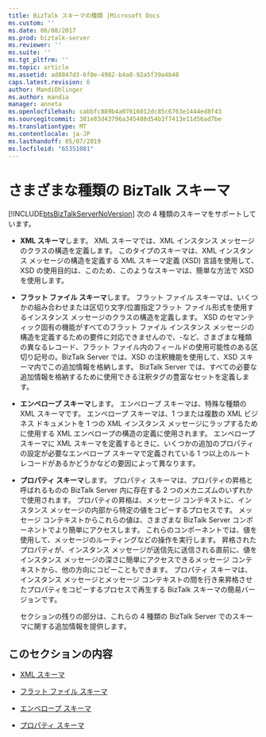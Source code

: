 ```yaml
---
title: BizTalk スキーマの種類 |Microsoft Docs
ms.custom: ''
ms.date: 06/08/2017
ms.prod: biztalk-server
ms.reviewer: ''
ms.suite: ''
ms.tgt_pltfrm: ''
ms.topic: article
ms.assetid: ad8847d3-6f0e-4982-b4a8-92a5f39a4b48
caps.latest.revision: 6
author: MandiOhlinger
ms.author: mandia
manager: anneta
ms.openlocfilehash: cabbfc889b4a07616012dc85c6763e1444ed8f43
ms.sourcegitcommit: 381e83d43796a345488d54b3f7413e11d56ad7be
ms.translationtype: MT
ms.contentlocale: ja-JP
ms.lasthandoff: 05/07/2019
ms.locfileid: "65351081"
---
```

# <a name="different-types-of-biztalk-schemas"></a>さまざまな種類の BizTalk スキーマ
[!INCLUDE[btsBizTalkServerNoVersion](../includes/btsbiztalkservernoversion-md.md)] 次の 4 種類のスキーマをサポートしています。  
  
- **XML スキーマ**します。 XML スキーマでは、XML インスタンス メッセージのクラスの構造を定義します。 このタイプのスキーマは、XML インスタンス メッセージの構造を定義する XML スキーマ定義 (XSD) 言語を使用して、XSD の使用目的は、このため、このようなスキーマは、簡単な方法で XSD を使用します。  
  
- **フラット ファイル スキーマ**します。 フラット ファイル スキーマは、いくつかの組み合わせまたは区切り文字/位置指定フラット ファイル形式を使用するインスタンス メッセージのクラスの構造を定義します。 XSD のセマンティック固有の機能がすべてのフラット ファイル インスタンス メッセージの構造を定義するための要件に対応できませんので、-など、さまざまな種類の異なるレコード、フラット ファイル内のフィールドの使用可能性のある区切り記号の。BizTalk Server では、XSD の注釈機能を使用して、XSD スキーマ内でこの追加情報を格納します。 BizTalk Server では、すべての必要な追加情報を格納するために使用できる注釈タグの豊富なセットを定義します。  
  
- **エンベロープ スキーマ**します。 エンベロープ スキーマは、特殊な種類の XML スキーマです。 エンベロープ スキーマは、1 つまたは複数の XML ビジネス ドキュメントを 1 つの XML インスタンス メッセージにラップするために使用する XML エンベロープの構造の定義に使用されます。 エンベロープ スキーマに XML スキーマを定義するときに、いくつかの追加のプロパティの設定が必要なエンベロープ スキーマで定義されている 1 つ以上のルート レコードがあるかどうかなどの要因によって異なります。  
  
- **プロパティ スキーマ**します。 プロパティ スキーマは、プロパティの昇格と呼ばれるものの BizTalk Server 内に存在する 2 つのメカニズムのいずれかで使用されます。 プロパティの昇格は、メッセージ コンテキストに、インスタンス メッセージの内部から特定の値をコピーするプロセスです。 メッセージ コンテキストからこれらの値は、さまざまな BizTalk Server コンポーネントでより簡単にアクセスします。 これらのコンポーネントでは、値を使用して、メッセージのルーティングなどの操作を実行します。 昇格されたプロパティが、インスタンス メッセージが送信先に送信される直前に、値をインスタンス メッセージの深さに簡単にアクセスできるメッセージ コンテキストから、他の方向にコピーこともできます。 プロパティ スキーマは、インスタンス メッセージとメッセージ コンテキストの間を行き来昇格させたプロパティをコピーするプロセスで再生する BizTalk スキーマの簡易バージョンです。  
  
  セクションの残りの部分は、これらの 4 種類の BizTalk Server でのスキーマに関する追加情報を提供します。  
  
## <a name="in-this-section"></a>このセクションの内容  
  
-   [XML スキーマ](../core/xml-schemas.md)  
  
-   [フラット ファイル スキーマ](../core/flat-file-schemas.md)  
  
-   [エンベロープ スキーマ](../core/envelope-schemas.md)  
  
-   [プロパティ スキーマ](../core/property-schemas.md)